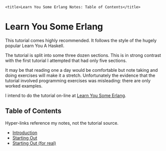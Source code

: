 <!DOCTYPE html>
<html lang="en-GB">
    <!-- erlang notes by NewForester is licensed under a Creative Commons Attribution-ShareAlike 4.0 International Licence. -->
<head>
    <meta charset="UTF-8" />
    <meta name="description" content="Notes on the Erlang programming language made while learning a bit about Functional Programming" />
    <meta name="keywords" content="Erlang" />
    <meta name="author" content="NewForester" />
    <meta name="viewport" content="width=device-width, initial-scale=1.0" />
    <link rel="stylesheet" href="../styles/style-sheet.css" />

    <title>Learn You Some Erlang Notes: Table of Contents</title>
</head>

<body>

# Learn You Some Erlang

This tutorial comes highly recommended.
It follows the style of the hugely popular Learn You A Haskell.

The tutorial is split into some three dozen sections.
This is in strong contrast with the first tutorial I attempted that had only five sections.

It may be that reading one a day would be comfortable but note taking and doing exercises will make it a stretch.
Unfortunately the evidence that the tutorial involved programming exercises was misleading:
there are only worked examples.

I intend to do the tutorial on-line at [Learn You Some Erlang](http://learnyousomeerlang.com).

## Table of Contents

Hyper-links reference my notes, not the tutorial source.

  * [Introduction](introduction.html)
  * [Starting Out](starting-out.html)
  * [Starting Out (for real)](starting-out-for-real.html)

</body>
</html>
